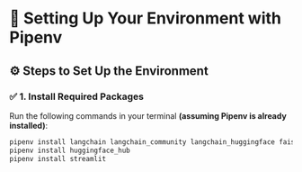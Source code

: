 # 🧪 Setting Up Your Environment with Pipenv


## ⚙️ Steps to Set Up the Environment

### ✅ 1. Install Required Packages

Run the following commands in your terminal **(assuming Pipenv is already installed)**:

```bash
pipenv install langchain langchain_community langchain_huggingface faiss-cpu pypdf
pipenv install huggingface_hub
pipenv install streamlit


